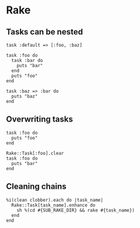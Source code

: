 # Rake

## Tasks can be nested

```
task :default => [:foo, :baz]

task :foo do
  task :bar do
    puts "bar"
  end
  puts "foo"
end

task :baz => :bar do
  puts "baz"
end
```

## Overwriting tasks

```
task :foo do
  puts "foo"
end

Rake::Task[:foo].clear
task :foo do
  puts "bar"
end
```

## Cleaning chains

```
%i(clean clobber).each do |task_name|
  Rake::Task[task_name].enhance do
    sh %(cd #{SUB_RAKE_DIR} && rake #{task_name})
  end
end
```

